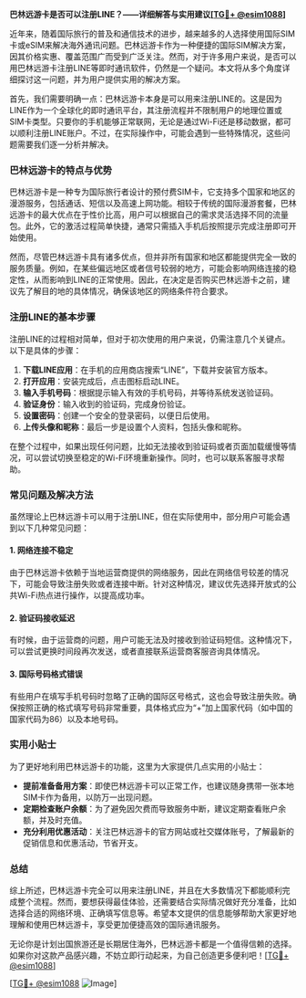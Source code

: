**巴林远游卡是否可以注册LINE？——详细解答与实用建议[[TG💪+ @esim1088](https://t.me/s/esim1088)]**

近年来，随着国际旅行的普及和通信技术的进步，越来越多的人选择使用国际SIM卡或eSIM来解决海外通讯问题。巴林远游卡作为一种便捷的国际SIM解决方案，因其价格实惠、覆盖范围广而受到广泛关注。然而，对于许多用户来说，是否可以用巴林远游卡注册LINE等即时通讯软件，仍然是一个疑问。本文将从多个角度详细探讨这一问题，并为用户提供实用的解决方案。

首先，我们需要明确一点：巴林远游卡本身是可以用来注册LINE的。这是因为LINE作为一个全球化的即时通讯平台，其注册流程并不限制用户的地理位置或SIM卡类型。只要你的手机能够正常联网，无论是通过Wi-Fi还是移动数据，都可以顺利注册LINE账户。不过，在实际操作中，可能会遇到一些特殊情况，这些问题需要我们逐一分析并解决。

### 巴林远游卡的特点与优势

巴林远游卡是一种专为国际旅行者设计的预付费SIM卡，它支持多个国家和地区的漫游服务，包括通话、短信以及高速上网功能。相较于传统的国际漫游套餐，巴林远游卡的最大优点在于性价比高，用户可以根据自己的需求灵活选择不同的流量包。此外，它的激活过程简单快捷，通常只需插入手机后按照提示完成注册即可开始使用。

然而，尽管巴林远游卡具有诸多优点，但并非所有国家和地区都能提供完全一致的服务质量。例如，在某些偏远地区或者信号较弱的地方，可能会影响网络连接的稳定性，从而影响到LINE的正常使用。因此，在决定是否购买巴林远游卡之前，建议先了解目的地的具体情况，确保该地区的网络条件符合要求。

### 注册LINE的基本步骤

注册LINE的过程相对简单，但对于初次使用的用户来说，仍需注意几个关键点。以下是具体的步骤：

1. **下载LINE应用**：在手机的应用商店搜索“LINE”，下载并安装官方版本。
2. **打开应用**：安装完成后，点击图标启动LINE。
3. **输入手机号码**：根据提示输入有效的手机号码，并等待系统发送验证码。
4. **验证身份**：输入收到的验证码，完成身份验证。
5. **设置密码**：创建一个安全的登录密码，以便日后使用。
6. **上传头像和昵称**：最后一步是设置个人资料，包括头像和昵称。

在整个过程中，如果出现任何问题，比如无法接收到验证码或者页面加载缓慢等情况，可以尝试切换至稳定的Wi-Fi环境重新操作。同时，也可以联系客服寻求帮助。

### 常见问题及解决方法

虽然理论上巴林远游卡可以用于注册LINE，但在实际使用中，部分用户可能会遇到以下几种常见问题：

#### 1. 网络连接不稳定
由于巴林远游卡依赖于当地运营商提供的网络服务，因此在网络信号较差的情况下，可能会导致注册失败或者连接中断。针对这种情况，建议优先选择开放式的公共Wi-Fi热点进行操作，以提高成功率。

#### 2. 验证码接收延迟
有时候，由于运营商的问题，用户可能无法及时接收到验证码短信。这种情况下，可以尝试更换时间段再次发送，或者直接联系运营商客服咨询具体情况。

#### 3. 国际号码格式错误
有些用户在填写手机号码时忽略了正确的国际区号格式，这也会导致注册失败。确保按照正确的格式填写号码非常重要，具体格式应为“+”加上国家代码（如中国的国家代码为86）以及本地号码。

### 实用小贴士

为了更好地利用巴林远游卡的功能，这里为大家提供几点实用的小贴士：

- **提前准备备用方案**：即使巴林远游卡可以正常工作，也建议随身携带一张本地SIM卡作为备用，以防万一出现问题。
- **定期检查账户余额**：为了避免因欠费而导致服务中断，建议定期查看账户余额，并及时充值。
- **充分利用优惠活动**：关注巴林远游卡的官方网站或社交媒体账号，了解最新的促销信息和优惠活动，节省开支。

### 总结

综上所述，巴林远游卡完全可以用来注册LINE，并且在大多数情况下都能顺利完成整个流程。然而，要想获得最佳体验，还需要结合实际情况做好充分准备，比如选择合适的网络环境、正确填写信息等。希望本文提供的信息能够帮助大家更好地理解和使用巴林远游卡，享受更加便捷高效的国际通讯服务。

无论你是计划出国旅游还是长期居住海外，巴林远游卡都是一个值得信赖的选择。如果你对这款产品感兴趣，不妨立即行动起来，为自己创造更多便利吧！[[TG💪+ @esim1088](https://t.me/s/esim1088)] 

[[TG💪+ @esim1088](https://t.me/s/esim1088) ![Image](https://i.postimg.cc/4NQfJmqS/Snipaste-2025-05-13-00-14-12.png)]
